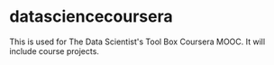 datasciencecoursera
===================
This is used for The Data Scientist's Tool Box Coursera MOOC.
It will include course projects. 
